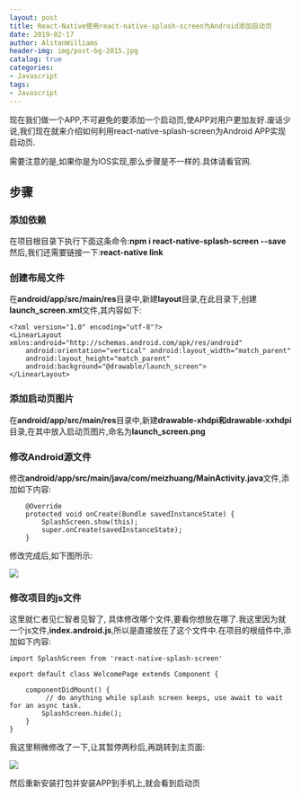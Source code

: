 ```yaml
---
layout: post
title: React-Native使用react-native-splash-screen为Android添加启动页
date: 2019-02-17
author: AlstonWilliams
header-img: img/post-bg-2015.jpg
catalog: true
categories:
- Javascript
tags:
- Javascript
---
```

现在我们做一个APP,不可避免的要添加一个启动页,使APP对用户更加友好.废话少说,我们现在就来介绍如何利用react-native-splash-screen为Android APP实现启动页.

需要注意的是,如果你是为IOS实现,那么步骤是不一样的.具体请看官网.

## 步骤

### 添加依赖
在项目根目录下执行下面这条命令:**npm i react-native-splash-screen --save**
然后,我们还需要链接一下:**react-native link**

### 创建布局文件
在**android/app/src/main/res**目录中,新建**layout**目录,在此目录下,创建**launch_screen.xml**文件,其内容如下:
~~~
<?xml version="1.0" encoding="utf-8"?>
<LinearLayout xmlns:android="http://schemas.android.com/apk/res/android"
    android:orientation="vertical" android:layout_width="match_parent"
    android:layout_height="match_parent"
    android:background="@drawable/launch_screen">
</LinearLayout>
~~~

### 添加启动页图片
在**android/app/src/main/res**目录中,新建**drawable-xhdpi和drawable-xxhdpi**目录,在其中放入启动页图片,命名为**launch_screen.png**

### 修改Android源文件
修改**android/app/src/main/java/com/meizhuang/MainActivity.java**文件,添加如下内容:
~~~
    @Override
    protected void onCreate(Bundle savedInstanceState) {
        SplashScreen.show(this);
        super.onCreate(savedInstanceState);
    }
~~~

修改完成后,如下图所示:

![](http://upload-images.jianshu.io/upload_images/4108852-0427d1bd5a56e541.png?imageMogr2/auto-orient/strip%7CimageView2/2/w/1240)

### 修改项目的js文件
这里就仁者见仁智者见智了, 具体修改哪个文件,要看你想放在哪了.我这里因为就一个js文件,**index.android.js**,所以是直接放在了这个文件中.在项目的根组件中,添加如下内容:
~~~
import SplashScreen from 'react-native-splash-screen'

export default class WelcomePage extends Component {

    componentDidMount() {
    	 // do anything while splash screen keeps, use await to wait for an async task.
        SplashScreen.hide();
    }
}
~~~

我这里稍微修改了一下,让其暂停两秒后,再跳转到主页面:

![](http://upload-images.jianshu.io/upload_images/4108852-449f5ec07d7bc5ec.png?imageMogr2/auto-orient/strip%7CimageView2/2/w/1240)

然后重新安装打包并安装APP到手机上,就会看到启动页
